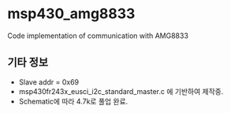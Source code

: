 # msp430_amg8833
Code implementation of communication with AMG8833

## 기타 정보
- Slave addr = 0x69
- msp430fr243x_eusci_i2c_standard_master.c 에 기반하여 제작중.
- Schematic에 따라 4.7k로 풀업 완료.
